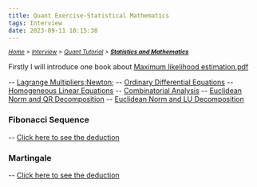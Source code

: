 ```yaml
---
title: Quant Exercise-Statistical Mathematics
tags: Interview
date: 2023-09-11 10:15:38
---
```

*<small>[Home](/About/index.html) > [Interview](/tags/Interview/index.html) > [Quant Tutorial](/2023/09/11/Interview/Quant-Tutorial/Quant-Tutorial/index.html) > **[Statistics and Mathematics](/2023/09/11/Interview/Quant-Tutorial/Statistics-and-Mathematics/index.html)</small>***

Firstly I will introduce one book about [Maximum likelihood estimation.pdf](/pdf/Milk-and-Cola-Economics..pdf) 

<head>
    <script type="text/javascript" async
        src="https://cdnjs.cloudflare.com/ajax/libs/mathjax/2.7.7/MathJax.js?config=TeX-MML-AM_CHTML">
    </script>
</head>

-- [Lagrange Multipliers;Newton;](https://s2.loli.net/2023/09/28/Gw2i6mNs54onthK.jpg)
-- [Ordinary Differential Equations](https://s2.loli.net/2023/09/28/NOUgmELItxp6yHF.jpg)
-- [Homogeneous Linear Equations](https://s2.loli.net/2023/09/28/qzG1b2kLCJlV5f8.jpg)
-- [Combinatorial Analysis](https://s2.loli.net/2023/09/28/C2LJQ3ZHyDPGAzM.jpg)
-- [Euclidean Norm and QR Decomposition](https://s2.loli.net/2023/09/28/qBR8wVzl64G1EJu.jpg)
-- [Euclidean Norm and LU Decomposition](https://s2.loli.net/2023/09/28/GNerLYiSH6BARVn.jpg)

### Fibonacci Sequence
-- [Click here to see the deduction ](https://s2.loli.net/2023/09/28/tYAEaGZryTgR9e4.jpg)

### Martingale
-- [Click here to see the deduction ](https://s2.loli.net/2023/09/29/yotzVpfUdGPOMH8.png)
